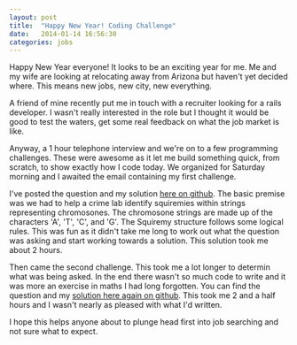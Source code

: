 ```yaml
---
layout: post
title:  "Happy New Year! Coding Challenge"
date:   2014-01-14 16:56:30
categories: jobs
---
```


Happy New Year everyone! It looks to be an exciting year for me. Me and my wife are looking at relocating away from Arizona but haven't yet decided where. This means new jobs, new city, new everything.

A friend of mine recently put me in touch with a recruiter looking for a rails developer. I wasn't really interested in the role but I thought it would be good to test the waters, get some real feedback on what the job market is like.

Anyway, a 1 hour telephone interview and we're on to a few programming challenges. These were awesome as it let me build something quick, from scratch, to show exactly how I code today. We organized for Saturday morning and I awaited the email containing my first challenge.

I've posted the question and my solution [here on github][challenge1]. The basic premise was we had to help a crime lab identify squiremies within strings representing chromosones. The chromosone strings are made up of the characters 'A', 'T', 'C', and 'G'. The Squiremy structure follows some logical rules. This was fun as it didn't take me long to work out what the question was asking and start working towards a solution. This solution took me about 2 hours.

Then came the second challenge. This took me a lot longer to determin what was being asked. In the end there wasn't so much code to write and it was more an exercise in maths I had long forgotten. You can find the question and my [solution here again on github][challenge2]. This took me 2 and a half hours and I wasn't nearly as pleased with what I'd written.

I hope this helps anyone about to plunge head first into job searching and not sure what to expect.

[challenge1]: https://github.com/MattMSumner/The-Eerie-Squirmies/
[challenge2]: https://github.com/MattMSumner/Shortest-Path
